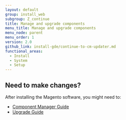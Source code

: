```yaml
---
layout: default
group: install_web
subgroup: Z_continue
title: Manage and upgrade components
menu_title: Manage and upgrade components
menu_node: parent
menu_order: 1
version: 2.0
github_link: install-gde/continue-to-cm-updater.md
functional_areas:
  - Install
  - System
  - Setup
---
```




## Need to make changes?
After installing the Magento software, you might need to:

*	<a href="{{page.baseurl}}/comp-mgr/module-man/compman-checklist.html">Component Manager Guide</a>
*	<a href="{{page.baseurl}}/comp-mgr/bk-compman-upgrade-guide.html">Upgrade Guide</a>
